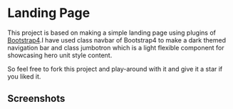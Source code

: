# Landing Page

This project is based on making a simple landing page using plugins of [Bootstrap4](https://getbootstrap.com/).I have used class navbar of Bootstrap4 to make a dark themed
navigation bar and class jumbotron which is a light flexible component for showcasing hero unit style content.

So feel free to fork this project and play-around with it and give it a star if you liked it.

## Screenshots
